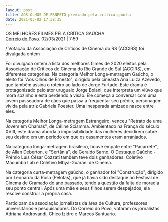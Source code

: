 ```yaml
---
layout: post
title: AOS OLHOS DE ERNESTO premiado pela crítica gaúcha
date: 2021-03-02 17:38:35
---
```

OS MELHORES FILMES PELA CRÍTICA GAÚCHA\
[Correio do Povo](https://www.correiodopovo.com.br/arteagenda/os-melhores-filmes-pela-cr%C3%ADtica-ga%C3%BAcha-1.578859). 02/03/2021 | 7:59

/ Votação da Associação de Críticos de Cinema do RS (ACCIRS) foi divulgada ontem

Foi divulgada ontem a lista dos melhores filmes de 2020 eleitos pela Associação de Críticos de Cinema do Rio Grande do Sul (ACCIRS), em diferentes categorias. Na categoria Melhor Longa-metragem Gaúcho, o eleito foi "Aos Olhos de Ernesto", dirigido pela cineasta Ana Luiza Azevedo, que também assina o roteiro ao lado de Jorge Furtado. Este drama é protagonizado pelo ator uruguaio Jorge Bolani, que interpreta um viúvo que mora sozinho e está perdendo a visão. Ele começa a conversar com uma jovem passeadora de cães que passa a frequentar seu prédio, personagem vivida pela atriz Gabriela Poester. Uma inesperada amizade nasce entre eles.

Na categoria Melhor Longa-metragem Estrangeiro, venceu "Retrato de uma Jovem em Chamas", de Céline Sciamma. Ambientado na França do século XVIII, este drama aborda a impossibilidade das mulheres decidirem sobre seu destino em um período em que os casamentos eram arranjados.

Na categoria longa-metragem brasileiro, houve empate entre "Pacarrete", de Allan Deberton, e "Sertânia", de Geraldo Sarno. O Destaque Gaúcho - Prêmio Luís César Cozzati também teve dois ganhadores: Coletivo Macumba Lab e Coletivo Mbyá-Guarani de Cinema.

Na categoria curta-metragem gaúcho, o ganhador foi "Construção", dirigido por Leonardo da Rosa (Pelotas), que já havia sido destaque no Festival de Cinema de Gramado do ano passado, tendo a questão da falta de moradia seu ponto central. Após uma mãe e seus filhos serem despejados, ela resolve construir a própria casa.

Participam da associação jornalistas da área de Cultura, professores universitários e pesquisadores. Do Correio do Povo, votaram os jornalistas Adriana Androvandi, Chico Izidro e Marcos Santuario.